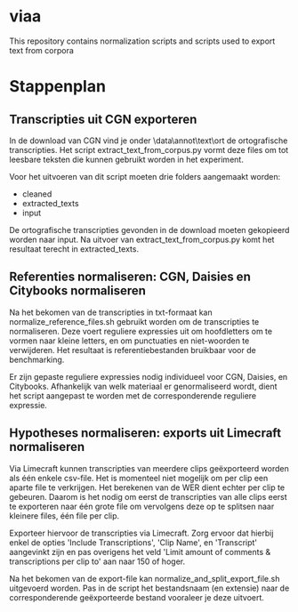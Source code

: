 # viaa
This repository contains normalization scripts and scripts used to export text from corpora

# Stappenplan 
## Transcripties uit CGN exporteren
In de download van CGN vind je onder \data\annot\text\ort de ortografische transcripties. Het script extract_text_from_corpus.py vormt deze files om tot leesbare teksten die kunnen gebruikt worden in het experiment. 

Voor het uitvoeren van dit script moeten drie folders aangemaakt worden: 
- cleaned
- extracted_texts
- input

De ortografische transcripties gevonden in de download moeten gekopieerd worden naar input. Na uitvoer van extract_text_from_corpus.py komt het resultaat terecht in extracted_texts. 

## Referenties normaliseren: CGN, Daisies en Citybooks normaliseren
Na het bekomen van de transcripties in txt-formaat kan normalize_reference_files.sh gebruikt worden om de transcripties te normaliseren. Deze voert reguliere expressies uit om hoofdletters om te vormen naar kleine letters, en om punctuaties en niet-woorden te verwijderen. Het resultaat is referentiebestanden bruikbaar voor de benchmarking. 

Er zijn gepaste reguliere expressies nodig individueel voor CGN, Daisies, en Citybooks. Afhankelijk van welk materiaal er genormaliseerd wordt, dient het script aangepast te worden met de corresponderende reguliere expressie. 

## Hypotheses normaliseren: exports uit Limecraft normaliseren
Via Limecraft kunnen transcripties van meerdere clips geëxporteerd worden als één enkele csv-file. Het is momenteel niet mogelijk om per clip een aparte file te verkrijgen. Het berekenen van de WER dient echter per clip te gebeuren. Daarom is het nodig om eerst de transcripties van alle clips eerst te exporteren naar één grote file om vervolgens deze op te splitsen naar kleinere files, één file per clip. 

Exporteer hiervoor de transcripties via Limecraft. Zorg ervoor dat hierbij enkel de opties 'Include Transcriptions', 'Clip Name', en 'Transcript' aangevinkt zijn en pas overigens het veld 'Limit amount of comments & transcriptions per clip to' aan naar 150 of hoger. 

Na het bekomen van de export-file kan normalize_and_split_export_file.sh uitgevoerd worden. Pas in de script het bestandsnaam (en extensie) naar de corresponderende geëxporteerde bestand vooraleer je deze uitvoert. 
